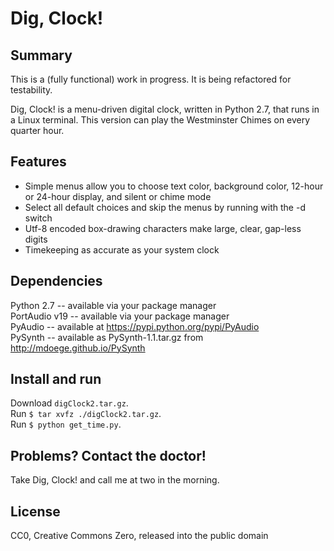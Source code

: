 # Dig, Clock!

## Summary

This is a (fully functional) work in progress. It is being refactored for testability.

Dig, Clock! is a menu-driven digital clock, written in Python 2.7, that runs in a Linux terminal. This version can play the Westminster Chimes on every quarter hour.

## Features

* Simple menus allow you to choose text color, background color, 12-hour or 24-hour display, and silent or chime mode
* Select all default choices and skip the menus by running with the -d switch
* Utf-8 encoded box-drawing characters make large, clear, gap-less digits
* Timekeeping as accurate as your system clock

## Dependencies
Python 2.7 -- available via your package manager  
PortAudio v19 -- available via your package manager  
PyAudio -- available at https://pypi.python.org/pypi/PyAudio  
PySynth -- available as PySynth-1.1.tar.gz from http://mdoege.github.io/PySynth  

## Install and run
Download ```digClock2.tar.gz```.  
Run ```$ tar xvfz ./digClock2.tar.gz```.  
Run ```$ python get_time.py```.  

## Problems? Contact the doctor!
Take Dig, Clock! and call me at two in the morning.

## License
CC0, Creative Commons Zero, released into the public domain
